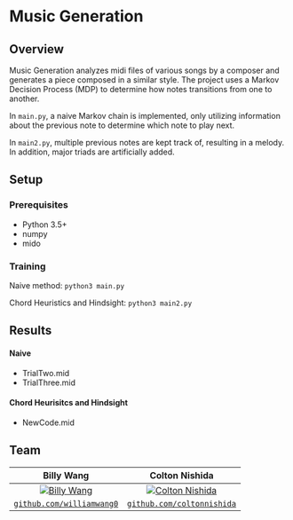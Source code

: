 # Music Generation

## Overview
Music Generation analyzes midi files of various songs by a composer and generates a piece composed in a similar style. The project uses a Markov Decision Process (MDP) to determine how notes transitions from one to another.

In `main.py`, a naive Markov chain is implemented, only utilizing information about the previous note to determine which note to play next.

In `main2.py`, multiple previous notes are kept track of, resulting in a melody. In addition, major triads are artificially added.

## Setup

### Prerequisites
* Python 3.5+
* numpy
* mido

### Training

Naive method: `python3 main.py`

Chord Heuristics and Hindsight: `python3 main2.py`

## Results

#### Naive
* TrialTwo.mid
* TrialThree.mid

#### Chord Heurisitcs and Hindsight
* NewCode.mid

## Team
| **Billy Wang**</a> | **Colton Nishida**</a> |
| :---: |:---:|
| [![Billy Wang](https://avatars1.githubusercontent.com/u/46856940?v=4&s=200)](https://github.com/williamwang0)    | [![Colton Nishida](https://avatars2.githubusercontent.com/u/46944125?v=4&s=200)](https://github.com/coltonnishida) |
| <a href="https://github.com/williamwang0" target="_blank">`github.com/williamwang0`</a> | <a href="https://github.com/coltonnishida" target="_blank">`github.com/coltonnishida`</a> |
